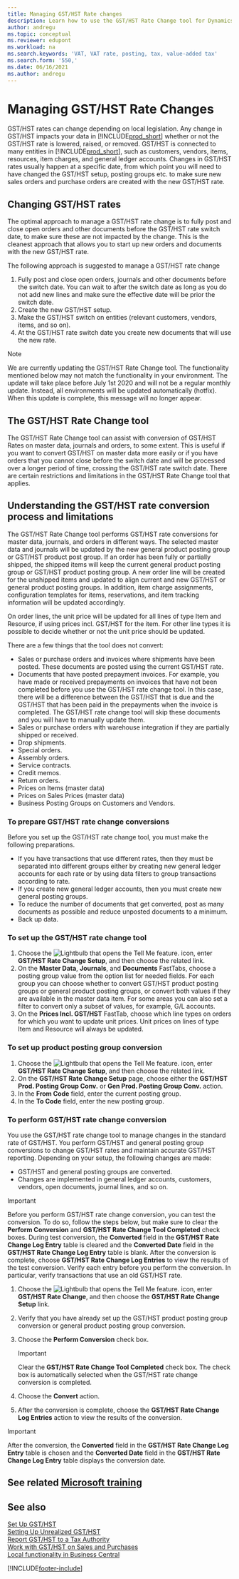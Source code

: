 ```yaml
---
title: Managing GST/HST Rate changes
description: Learn how to use the GST/HST Rate Change tool for Dynamics 365 Business Central for changing GST/HST rates based on local legislation.
author: andregu
ms.topic: conceptual
ms.reviewer: edupont
ms.workload: na
ms.search.keywords: 'VAT, VAT rate, posting, tax, value-added tax'
ms.search.form: '550,'
ms.date: 06/16/2021
ms.author: andregu
---
```


# <a name="managing-vat-rate-changes" />Managing GST/HST Rate Changes

GST/HST rates can change depending on local legislation. Any change in GST/HST impacts your data in [!INCLUDE[prod_short](includes/prod_short.md)] whether or not the GST/HST rate is lowered, raised, or removed. GST/HST is connected to many entities in [!INCLUDE[prod_short](includes/prod_short.md)], such as customers, vendors, items, resources, item charges, and general ledger accounts. Changes in GST/HST rates usually happen at a specific date, from which point you will need to have changed the GST/HST setup, posting groups etc. to make sure new sales orders and purchase orders are created with the new GST/HST rate.

## <a name="changing-vat-rates" />Changing GST/HST rates

The optimal approach to manage a GST/HST rate change is to fully post and close open orders and other documents before the GST/HST rate switch date, to make sure these are not impacted by the change. This is the cleanest approach that allows you to start up new orders and documents with the new GST/HST rate.

The following approach is suggested to manage a GST/HST rate change

1. Fully post and close open orders, journals and other documents before the switch date. You can wait to after the switch date as long as you do not add new lines and make sure the effective date will be prior the switch date.  
2. Create the new GST/HST setup.  
3. Make the GST/HST switch on entities (relevant customers, vendors, items, and so on).  
4. At the GST/HST rate switch date you create new documents that will use the new rate.  


> [!NOTE]  
> We are currently updating the GST/HST Rate Change tool. The functionality mentioned below may not match the functionality in your environment. The update will take place before July 1st 2020 and will not be a regular monthly update. Instead, all environments will be updated automatically (hotfix). When this update is complete, this message will no longer appear.  

## <a name="the-vat-rate-change-tool" />The GST/HST Rate Change tool

The GST/HST Rate Change tool can assist with conversion of GST/HST Rates on master data, journals and orders, to some extent. This is useful if you want to convert GST/HST on master data more easily or if you have orders that you cannot close before the switch date and will be processed over a longer period of time, crossing the GST/HST rate switch date. There are certain restrictions and limitations in the GST/HST Rate Change tool that applies.

## <a name="understanding-the-vat-rate-conversion-process-and-limitations" />Understanding the GST/HST rate conversion process and limitations

The GST/HST Rate Change tool performs GST/HST rate conversions for master data, journals, and orders in different ways. The selected master data and journals will be updated by the new general product posting group or GST/HST product post group. If an order has been fully or partially shipped, the shipped items will keep the current general product posting group or GST/HST product posting group. A new order line will be created for the unshipped items and updated to align current and new GST/HST or general product posting groups. In addition, item charge assignments, configuration templates for items, reservations, and item tracking information will be updated accordingly. 

On order lines, the unit price will be updated for all lines of type Item and Resource, if using prices incl. GST/HST for the item. For other line types it is possible to decide whether or not the unit price should be updated.

There are a few things that the tool does not convert:

* Sales or purchase orders and invoices where shipments have been posted. These documents are posted using the current GST/HST rate.  
* Documents that have posted prepayment invoices. For example, you have made or received prepayments on invoices that have not been completed before you use the GST/HST rate change tool. In this case, there will be a difference between the GST/HST that is due and the GST/HST that has been paid in the prepayments when the invoice is completed. The GST/HST rate change tool will skip these documents and you will have to manually update them.  
* Sales or purchase orders with warehouse integration if they are partially shipped or received.  
* Drop shipments.
* Special orders. 
* Assembly orders.
* Service contracts.  
* Credit memos.
* Return orders.
* Prices on Items (master data)
* Prices on Sales Prices (master data)
* Business Posting Groups on Customers and Vendors.

### <a name="to-prepare-vat-rate-change-conversions" />To prepare GST/HST rate change conversions

Before you set up the GST/HST rate change tool, you must make the following preparations.

* If you have transactions that use different rates, then they must be separated into different groups either by creating new general ledger accounts for each rate or by using data filters to group transactions according to rate.  
* If you create new general ledger accounts, then you must create new general posting groups.  
* To reduce the number of documents that get converted, post as many documents as possible and reduce unposted documents to a minimum.  
* Back up data.

### <a name="to-set-up-the-vat-rate-change-tool" />To set up the GST/HST rate change tool

1. Choose the ![Lightbulb that opens the Tell Me feature.](media/ui-search/search_small.png "Tell me what you want to do") icon, enter **GST/HST Rate Change Setup**, and then choose the related link.  
2. On the **Master Data**, **Journals**, and **Documents** FastTabs, choose a posting group value from the option list for needed fields. For each group you can choose whether to convert GST/HST product posting groups or general product posting groups, or convert both values if they are available in the master data item. For some areas you can also set a filter to convert only a subset of values, for example, G/L accounts. 
3. On the **Prices Incl. GST/HST** FastTab, choose which line types on orders for which you want to update unit prices. Unit prices on lines of type Item and Resource will always be updated.

### <a name="to-set-up-product-posting-group-conversion" />To set up product posting group conversion

1. Choose the ![Lightbulb that opens the Tell Me feature.](media/ui-search/search_small.png "Tell me what you want to do") icon, enter **GST/HST Rate Change Setup**, and then choose the related link.  
2. On the **GST/HST Rate Change Setup** page, choose either the **GST/HST Prod. Posting Group Conv.** or **Gen Prod. Posting Group Conv.** action.  
3. In the **From Code** field, enter the current posting group.  
4. In the **To Code** field, enter the new posting group.  

### <a name="to-perform-vat-rate-change-conversion" />To perform GST/HST rate change conversion

You use the GST/HST rate change tool to manage changes in the standard rate of GST/HST. You perform GST/HST and general posting group conversions to change GST/HST rates and maintain accurate GST/HST reporting. Depending on your setup, the following changes are made:  

* GST/HST and general posting groups are converted.  
* Changes are implemented in general ledger accounts, customers, vendors, open documents, journal lines, and so on.  

> [!IMPORTANT]  
> Before you perform GST/HST rate change conversion, you can test the conversion. To do so, follow the steps below, but make sure to clear the **Perform Conversion** and **GST/HST Rate Change Tool Completed** check boxes. During test conversion, the **Converted** field in the **GST/HST Rate Change Log Entry** table is cleared and the **Converted Date** field in the **GST/HST Rate Change Log Entry** table is blank. After the conversion is complete, choose **GST/HST Rate Change Log Entries** to view the results of the test conversion. Verify each entry before you perform the conversion. In particular, verify transactions that use an old GST/HST rate.

1. Choose the ![Lightbulb that opens the Tell Me feature.](media/ui-search/search_small.png "Tell me what you want to do") icon, enter **GST/HST Rate Change**, and then choose the **GST/HST Rate Change Setup** link.  
2. Verify that you have already set up the GST/HST product posting group conversion or general product posting group conversion.  
3. Choose the **Perform Conversion** check box.  

    > [!IMPORTANT]  
    >  Clear the **GST/HST Rate Change Tool Completed** check box. The check box is automatically selected when the GST/HST rate change conversion is completed.  

4. Choose the **Convert** action.  
5. After the conversion is complete, choose the **GST/HST Rate Change Log Entries** action to view the results of the conversion.  

> [!IMPORTANT]  
> After the conversion, the **Converted** field in the **GST/HST Rate Change Log Entry** table is chosen and the **Converted Date** field in the **GST/HST Rate Change Log Entry** table displays the conversion date.  

## <a name="see-related-microsoft-trainingtrainingmodulesrate-change-dynamics-365-business-central" />See related [Microsoft training](/training/modules/rate-change-dynamics-365-business-central/)

## <a name="see-also" />See also

[Set Up GST/HST](finance-setup-vat.md)  
[Setting Up Unrealized GST/HST](finance-setup-unrealized-vat.md)  
[Report GST/HST to a Tax Authority](finance-how-report-vat.md)  
[Work with GST/HST on Sales and Purchases](finance-work-with-vat.md)  
[Local functionality in Business Central](about-localization.md)  


[!INCLUDE[footer-include](includes/footer-banner.md)]
